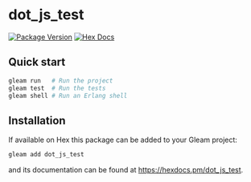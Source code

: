 # dot_js_test

[![Package Version](https://img.shields.io/hexpm/v/dot_js_test)](https://hex.pm/packages/dot_js_test)
[![Hex Docs](https://img.shields.io/badge/hex-docs-ffaff3)](https://hexdocs.pm/dot_js_test/)

## Quick start

```sh
gleam run   # Run the project
gleam test  # Run the tests
gleam shell # Run an Erlang shell
```

## Installation

If available on Hex this package can be added to your Gleam project:

```sh
gleam add dot_js_test
```

and its documentation can be found at <https://hexdocs.pm/dot_js_test>.
